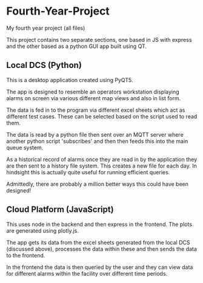 # Fourth-Year-Project
My fourth year project (all files)

This project contains two separate sections, one based in JS with express and the other based as a python GUI app built using QT.

## Local DCS (Python)

This is a desktop application created using PyQT5.

The app is designed to resemble an operators workstation displaying alarms on screen via various different map views and also in list form.

The data is fed in to the program via different excel sheets which act as different test cases. These can be selected based on the script used to read them.

The data is read by a python file then sent over an MQTT server where another python script 'subscribes' and then then feeds this into the main queue system.

As a historical record of alarms once they are read in by the application they are then sent to a history file system. This creates a new file for each day. In hindsight this is actually quite useful for running efficient queries.

Admittedly, there are probably a million better ways this could have been designed!

## Cloud Platform (JavaScript)

This uses node in the backend and then express in the frontend. The plots are generated using plotly.js.

The app gets its data from the excel sheets generated from the local DCS (discussed above), processes the data within these and then sends the data to the frontend.

In the frontend the data is then queried by the user and they can view data for different alarms within the facility over different time periods.
